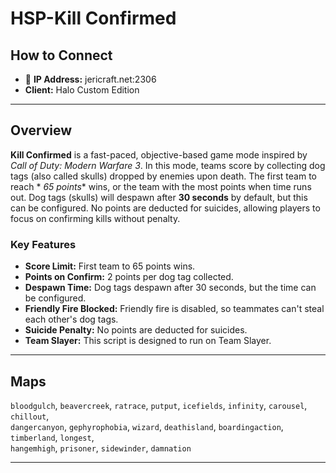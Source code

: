 # HSP-Kill Confirmed

## How to Connect

* 🔗 **IP Address:** jericraft.net:2306
* **Client:** Halo Custom Edition

---

## Overview

**Kill Confirmed** is a fast-paced, objective-based game mode inspired by *Call of Duty: Modern Warfare 3*. In this
mode, teams score by collecting dog tags (also called skulls) dropped by enemies upon death. The first team to reach *
*65 points** wins, or the team with the most points when time runs out. Dog tags (skulls) will despawn after **30
seconds** by default, but this can be configured. No points are deducted for suicides, allowing players to focus on
confirming kills without penalty.

### Key Features

- **Score Limit:** First team to 65 points wins.
- **Points on Confirm:** 2 points per dog tag collected.
- **Despawn Time:** Dog tags despawn after 30 seconds, but the time can be configured.
- **Friendly Fire Blocked:** Friendly fire is disabled, so teammates can't steal each other's dog tags.
- **Suicide Penalty:** No points are deducted for suicides.
- **Team Slayer:** This script is designed to run on Team Slayer.

---

## Maps

`bloodgulch`, `beavercreek`, `ratrace`, `putput`, `icefields`, `infinity`, `carousel`, `chillout`,  
`dangercanyon`, `gephyrophobia`, `wizard`, `deathisland`, `boardingaction`, `timberland`, `longest`,  
`hangemhigh`, `prisoner`, `sidewinder`, `damnation`

---